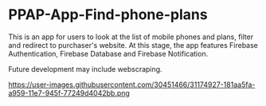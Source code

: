 # PPAP-App-Find-phone-plans

This is an app for users to look at the list of mobile phones and plans, filter and redirect to purchaser's website.
At this stage, the app features Firebase Authentication, Firebase Database and Firebase Notification.

Future development may include webscraping.

https://user-images.githubusercontent.com/30451466/31174927-181aa5fa-a959-11e7-945f-77249d4042bb.png
